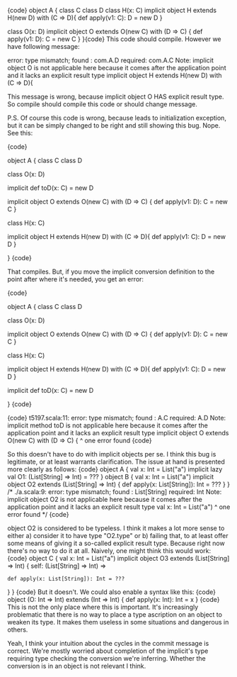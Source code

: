 {code}
object A {
  class C
  class D
  class H(x: C)
  implicit object H extends H(new D) with (C => D){
    def apply(v1: C): D = new D
  }

  class O(x: D)
  implicit object O extends O(new C) with (D => C) {
    def apply(v1: D): C = new C
  }
}{code}
This code should compile. However we have following message:

error: type mismatch;
found   : com.A.D
required: com.A.C
Note: implicit object O is not applicable here because it comes after the application point and it lacks an explicit result type
implicit object H extends H(new D) with (C => D){

This message is wrong, because implicit object O HAS explicit result type. So compile should compile this code or should change message.

P.S.
Of course this code is wrong, because leads to initialization exception, but it can be simply changed to be right and still showing this bug.
Nope. See this:


{code}

object A {
  class C
  class D
  
  class O(x: D)
  
  implicit def toD(x: C) = new D
  
  implicit object O extends O(new C) with (D => C) {
    def apply(v1: D): C = new C
  }
  
  class H(x: C)
  
  implicit object H extends H(new D) with (C => D){
    def apply(v1: C): D = new D
  }
  
}
{code}

That compiles. But, if you move the implicit conversion definition to the point after where it's needed, you get an error:

{code}

object A {
  class C
  class D
  
  class O(x: D)
  
  implicit object O extends O(new C) with (D => C) {
    def apply(v1: D): C = new C
  }
  
  class H(x: C)
  
  implicit object H extends H(new D) with (C => D){
    def apply(v1: C): D = new D
  }
  
  implicit def toD(x: C) = new D
  
}
{code}

{code}
t5197.scala:11: error: type mismatch;
 found   : A.C
 required: A.D
 Note: implicit method toD is not applicable here because it comes after the application point and it lacks an explicit result type
  implicit object O extends O(new C) with (D => C) {
                              ^
one error found
{code}

So this doesn't have to do with implicit objects per se.
I think this bug is legitimate, or at least warrants clarification.  The issue at hand is presented more clearly as follows:
{code}
object A {
  val x: Int = List("a")
  implicit lazy val O1: (List[String] => Int) = ???
}
object B {
  val x: Int = List("a")
  implicit object O2 extends (List[String] => Int) { def apply(x: List[String]): Int = ??? }
}
/*
./a.scala:9: error: type mismatch;
 found   : List[String]
 required: Int
 Note: implicit object O2 is not applicable here because it comes after the application point and it lacks an explicit result type
  val x: Int = List("a")
                   ^
one error found
*/
{code}

object O2 is considered to be typeless.  I think it makes a lot more sense to either a) consider it to have type "O2.type" or b) failing that, to at least offer some means of giving it a so-called explicit result type.  Because right now there's no way to do it at all.  Naively, one might think this would work:
{code}
object C {
  val x: Int = List("a")
  implicit object O3 extends (List[String] => Int) {
    self: (List[String] => Int) =>

    def apply(x: List[String]): Int = ???
  }
}
{code}
But it doesn't.
We could also enable a syntax like this:
{code}
object (O: Int => Int) extends (Int => Int) { def apply(x: Int): Int = x }
{code}
This is not the only place where this is important.  It's increasingly problematic that there is no way to place a type ascription on an object to weaken its type.  It makes them useless in some situations and dangerous in others.

Yeah, I think your intuition about the cycles in the commit message is correct.
We're mostly worried about completion of the implicit's type requiring type checking the conversion we're inferring.
Whether the conversion is in an object is not relevant I think.
